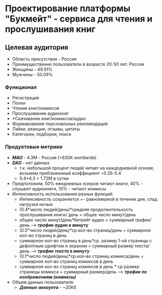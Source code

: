 # Проектирование платформы "Букмейт" - сервиса для чтения и прослушивания книг

## Целевая аудитория

- Область присутствия - Россия
- Преимущественно пользователи в возрасте 20-50 лет. Россия
- Женщины - 49.91%
- Мужчины - 50.09%

### Функционал

- Регистрация
- Полки
- Чтение книг/комиксов
- Прослушивание аудиокниг
- *Скачивание книг/комиксов/аудио
- Формирование персональных рекомендаций
- Лайки, реакции, отзывы, цитаты
- Категории, подборки, поиск

### Продуктовые метрики

- ***MAO*** - 4.3M - Россия (+830K worldwide)
- ***DAO*** - нет данных
    - т.к. небольшой процент людей читает на каждодневной основе, возьмем приближенный коэффициент ~0.35-0.4
    - 0.4*4.3 = 1.72M в сутки
- Предположим, 50% ежедневных юзеров читают книги, 40% - слушают аудиокниги, 10% - читают комиксы
- Интенсивность использования разных функций:
    - Интенсивность сохраняется +- равномерной в течение дня, спад нагрузки ночью
    - (0.4*число людей/день)*средняя продолжительность прослушивания книги/ день = общее число минут/день
    - общее число минут/день*битрейт аудио = суммарный трафик/день —> ***трафик аудио в минуту***
    - (0.5*число людей/день)*ср.кол-во страниц/день = суммарное кол-во страниц в день
    - суммарное кол-во страниц в день*ср. размер 1-ой страницы с дефолтным шрифтом и экраном = суммарный размер текста/день —> ***трафик текста в минуту***
    - (0.1*число людей/день)*ср.кол-во страниц комикса/день = суммарное кол-во страниц комиксов в день
    - суммарное кол-во страниц комиксов в день * ср размер страницы комикса = суммарный размер/день —> ***трафик по изображениям (комиксы)***
- Объем данных пользователя:
    - ***Данные аккаунта*** - ~20Кб
